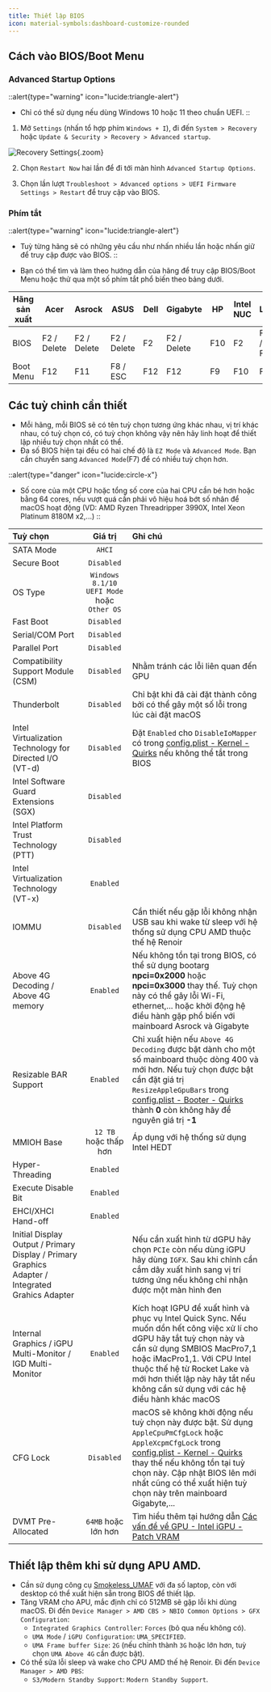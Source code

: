 ```yaml
---
title: Thiết lập BIOS
icon: material-symbols:dashboard-customize-rounded
---
```


## Cách vào BIOS/Boot Menu

### Advanced Startup Options

::alert{type="warning" icon="lucide:triangle-alert"}
- Chỉ có thể sử dụng nếu dùng Windows 10 hoặc 11 theo chuẩn UEFI.
::

1. Mở `Settings` (nhấn tổ hợp phím `Windows + I`), đi đến `System > Recovery` hoặc `Update & Security > Recovery > Advanced startup`.

![Recovery Settings](https://i.imgur.com/NVxxxJn.png){.zoom}

2. Chọn `Restart Now` hai lần để đi tới màn hình `Advanced Startup Options`.

3. Chọn lần lượt `Troubleshoot > Advanced options > UEFI Firmware Settings > Restart` để truy cập vào BIOS.

### Phím tắt

::alert{type="warning" icon="lucide:triangle-alert"}
- Tuỳ từng hãng sẽ có những yêu cầu như nhấn nhiều lần hoặc nhấn giữ để truy cập được vào BIOS.
::

- Bạn có thể tìm và làm theo hướng dẫn của hãng để truy cập BIOS/Boot Menu hoặc thử qua một số phím tắt phổ biến theo bảng dưới.

| Hãng sản xuất | Acer        | Asrock      | ASUS        | Dell | Gigabyte    | HP  | Intel NUC | Lenovo            | Microsoft                  | MSI    | Razer       |
| ------------- | ----------- | ----------- | ----------- | ---- | ----------- | --- | --------- | ----------------- | -------------------------- | ------ | ----------- |
| BIOS          | F2 / Delete | F2 / Delete | F2 / Delete | F2   | F2 / Delete | F10 | F2        | F1 / F2 / Fn + F2 | Nhấn giữ nút giảm âm lượng | Delete | F1 / Delete |
| Boot Menu     | F12         | F11         | F8 / ESC    | F12  | F12         | F9  | F10       | F12               |                            | F11    | F12         |

## Các tuỳ chỉnh cần thiết

- Mỗi hãng, mỗi BIOS sẽ có tên tuỳ chọn tương ứng khác nhau, vị trí khác nhau, có tuỳ chọn có, có tuỳ chọn không vậy nên hãy linh hoạt để thiết lập nhiều tuỳ chọn nhất có thể.
- Đa số BIOS hiện tại đều có hai chế độ là `EZ Mode` và `Advanced Mode`. Bạn cần chuyển sang `Advanced Mode`(F7) để có nhiều tuỳ chọn hơn.

::alert{type="danger" icon="lucide:circle-x"}
- Số core của một CPU hoặc tổng số core của hai CPU cần bé hơn hoặc bằng 64 cores, nếu vượt quá cần phải vô hiệu hoá bớt số nhân để macOS hoạt động (VD: AMD Ryzen Threadripper 3990X, Intel Xeon Platinum 8180M x2,...)
::

| Tuỳ chọn | Giá trị | Ghi chú |
| :------- | :-----: | :------ |
| SATA Mode | `AHCI` |  |
| Secure Boot | `Disabled` |  |
| OS Type | `Windows 8.1/10 UEFI Mode` hoặc `Other OS` |  |
| Fast Boot | `Disabled` |  |
| Serial/COM Port | `Disabled` |  |
| Parallel Port | `Disabled` |  |
| Compatibility Support Module (CSM) | `Disabled` | Nhằm tránh các lỗi liên quan đến GPU |
| Thunderbolt | `Disabled` | Chỉ bật khi đã cài đặt thành công bởi có thể gây một số lỗi trong lúc cài đặt macOS |
| Intel Virtualization Technology for Directed I/O (VT-d) | `Disabled` | Đặt `Enabled` cho `DisableIoMapper` có trong [config.plist - Kernel - Quirks](#) nếu không thể tắt trong BIOS |
| Intel Software Guard Extensions (SGX) | `Disabled` |  |
| Intel Platform Trust Technology (PTT) | `Disabled` |  |
| Intel Virtualization Technology (VT-x) | `Enabled` |  |
| IOMMU | `Disabled` | Cần thiết nếu gặp lỗi không nhận USB sau khi wake từ sleep với hệ thống sử dụng CPU AMD thuộc thế hệ Renoir |
| Above 4G Decoding / Above 4G memory | `Enabled` | Nếu không tồn tại trong BIOS, có thể sử dụng bootarg **npci=0x2000** hoặc **npci=0x3000** thay thế. Tuỳ chọn này có thể gây lỗi Wi-Fi, ethernet,... hoặc khởi động hệ điều hành gặp phổ biến với mainboard Asrock và Gigabyte |
| Resizable BAR Support | `Enabled` | Chỉ xuất hiện nếu `Above 4G Decoding` được bật dành cho một số mainboard thuộc dòng 400 và mới hơn. Nếu tuỳ chọn được bật cần đặt giá trị `ResizeAppleGpuBars` trong [config.plist - Booter - Quirks](#) thành **0** còn không hãy để nguyên giá trị **-1** |
| MMIOH Base | `12 TB` hoặc thấp hơn | Áp dụng với hệ thống sử dụng Intel HEDT |
| Hyper-Threading | `Enabled` |  |
| Execute Disable Bit | `Enabled` |  |
| EHCI/XHCI Hand-off | `Enabled` |  |
| Initial Display Output / Primary Display / Primary Graphics Adapter / Integrated Grahics Adapter |  | Nếu cần xuất hình từ dGPU hãy chọn `PCIe` còn nếu dùng iGPU hãy dùng `IGFX`. Sau khi chỉnh cần cắm dây xuất hình sang vị trí tương ứng nếu không chỉ nhận được một màn hình đen |
| Internal Graphics / iGPU Multi-Monitor / IGD Multi-Monitor | `Enabled` | Kích hoạt IGPU để xuất hình và phục vụ Intel Quick Sync. Nếu muốn dồn hết công việc xử lí cho dGPU hãy tắt tuỳ chọn này và cần sử dụng SMBIOS MacPro7,1 hoặc iMacPro1,1. Với CPU Intel thuộc thế hệ từ Rocket Lake và mới hơn thiết lập này hãy tắt nếu không cần sử dụng với các hệ điều hành khác macOS |
| CFG Lock | `Disabled` | macOS sẽ không khởi động nếu tuỳ chọn này được bật. Sử dụng `AppleCpuPmCfgLock` hoặc `AppleXcpmCfgLock` trong [config.plist - Kernel - Quirks](#) thay thế nếu không tồn tại tuỳ chọn này. Cập nhật BIOS lên mới nhất cũng có thể xuất hiện tuỳ chọn này trên mainboard Gigabyte,... |
| DVMT Pre-Allocated | `64MB` hoặc lớn hơn | Tìm hiểu thêm tại hướng dẫn [Các vấn đề về GPU - Intel iGPU - Patch VRAM](#) |

## Thiết lập thêm khi sử dụng APU AMD.

- Cần sử dụng công cụ [Smokeless_UMAF](https://github.com/DavidS95/Smokeless_UMAF/raw/main/UniversalAMDFormBrowser.zip) với đa số laptop, còn với desktop có thể xuất hiện sẵn trong BIOS để thiết lập. 
- Tăng VRAM cho APU, mắc định chỉ có 512MB sẽ gặp lỗi khi dùng macOS. Đi đến `Device Manager > AMD CBS > NBIO Common Options > GFX Configuration`:
    - `Integrated Graphics Controller`: `Forces` (bỏ qua nếu không có).
    - `UMA Mode` / `iGPU Configuration`: `UMA_SPECIFIED`.
    - `UMA Frame buffer Size`: `2G` (nếu chỉnh thành `3G` hoặc lớn hơn, tuỳ chọn `UMA Above 4G` cần được bật).
- Có thể sửa lỗi sleep và wake cho CPU AMD thế hệ Renoir. Đi đến `Device Manager > AMD PBS`:
    - `S3/Modern Standby Support`: `Modern Standby Support`.